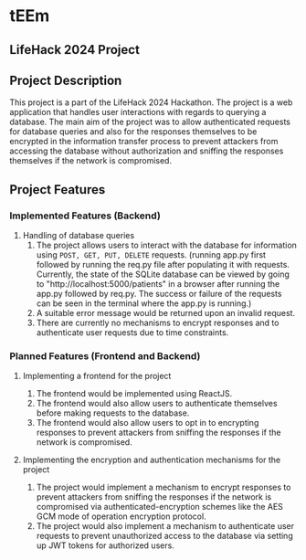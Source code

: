 # tEEm
## LifeHack 2024 Project

## Project Description
This project is a part of the LifeHack 2024 Hackathon. The project is a web application that handles user interactions with regards to querying a database. The main aim of the project was to allow authenticated requests for database queries and also for the responses themselves to be encrypted in the information transfer process to prevent attackers from accessing the database without authorization and sniffing the responses themselves if the network is compromised.

## Project Features

### Implemented Features (Backend)

1. Handling of database queries
   1. The project allows users to interact with the database for information using `POST, GET, PUT, DELETE` requests. (running app.py first followed by running the req.py file after populating it with requests. Currently, the state of the SQLite database can be viewed by going to "http://localhost:5000/patients" in a browser after running the app.py followed by req.py. The success or failure of the requests can be seen in the terminal where the app.py is running.)
   2. A suitable error message would be returned upon an invalid request.
   3. There are currently no mechanisms to encrypt responses and to authenticate user requests due to time constraints.

### Planned Features (Frontend and Backend)

1. Implementing a frontend for the project
   1. The frontend would be implemented using ReactJS.
   1. The frontend would also allow users to authenticate themselves before making requests to the database.
   1. The frontend would also allow users to opt in to encrypting responses to prevent attackers from sniffing the responses if the network is compromised.


1. Implementing the encryption and authentication mechanisms for the project
   1. The project would implement a mechanism to encrypt responses to prevent attackers from sniffing the responses if the network is compromised via authenticated-encryption schemes like the AES GCM mode of operation encryption protocol.
   1. The project would also implement a mechanism to authenticate user requests to prevent unauthorized access to the database via setting up JWT tokens for authorized users.
